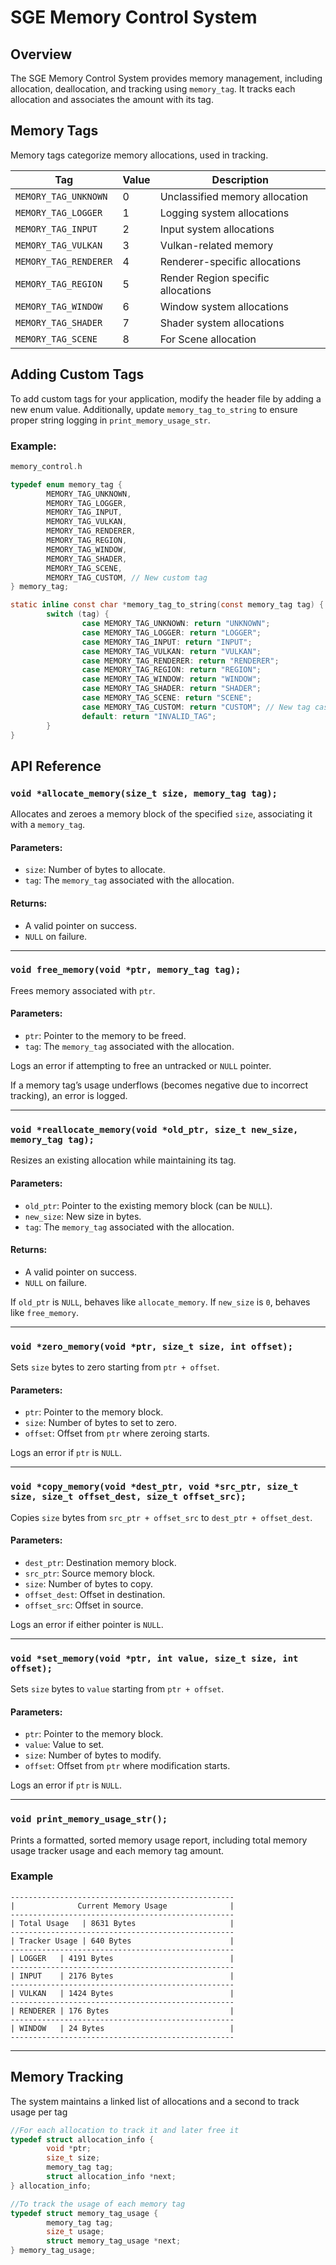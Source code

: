 # SGE Memory Control System

## Overview
The SGE Memory Control System provides memory management, including allocation, deallocation, and tracking using `memory_tag`. It tracks each allocation and associates the amount with its tag.

## Memory Tags
Memory tags categorize memory allocations, used in tracking.

| Tag                   | Value | Description                        |
|-----------------------|-------|------------------------------------|
| `MEMORY_TAG_UNKNOWN`  | 0     | Unclassified memory allocation     |
| `MEMORY_TAG_LOGGER`   | 1     | Logging system allocations         |
| `MEMORY_TAG_INPUT`    | 2     | Input system allocations           |
| `MEMORY_TAG_VULKAN`   | 3     | Vulkan-related memory              |
| `MEMORY_TAG_RENDERER` | 4     | Renderer-specific allocations      |
| `MEMORY_TAG_REGION`   | 5     | Render Region specific allocations |
| `MEMORY_TAG_WINDOW`   | 6     | Window system allocations          |
| `MEMORY_TAG_SHADER`   | 7     | Shader system allocations          |
| `MEMORY_TAG_SCENE`    | 8     | For Scene allocation               |

## Adding Custom Tags
To add custom tags for your application, modify the header file by adding a new enum value. Additionally, update `memory_tag_to_string` to ensure proper string logging in `print_memory_usage_str`.

### Example:
```c
memory_control.h

typedef enum memory_tag {
        MEMORY_TAG_UNKNOWN,
        MEMORY_TAG_LOGGER,
        MEMORY_TAG_INPUT,
        MEMORY_TAG_VULKAN,
        MEMORY_TAG_RENDERER,
        MEMORY_TAG_REGION,
        MEMORY_TAG_WINDOW,
        MEMORY_TAG_SHADER,
        MEMORY_TAG_SCENE,
        MEMORY_TAG_CUSTOM, // New custom tag
} memory_tag;

static inline const char *memory_tag_to_string(const memory_tag tag) {
        switch (tag) {
                case MEMORY_TAG_UNKNOWN: return "UNKNOWN";
                case MEMORY_TAG_LOGGER: return "LOGGER";
                case MEMORY_TAG_INPUT: return "INPUT";
                case MEMORY_TAG_VULKAN: return "VULKAN";
                case MEMORY_TAG_RENDERER: return "RENDERER";
                case MEMORY_TAG_REGION: return "REGION";
                case MEMORY_TAG_WINDOW: return "WINDOW";
                case MEMORY_TAG_SHADER: return "SHADER";
                case MEMORY_TAG_SCENE: return "SCENE";
                case MEMORY_TAG_CUSTOM: return "CUSTOM"; // New tag case
                default: return "INVALID_TAG";
        }
}
```

## API Reference

### `void *allocate_memory(size_t size, memory_tag tag);`
Allocates and zeroes a memory block of the specified `size`, associating it with a `memory_tag`.

#### Parameters:
- `size`: Number of bytes to allocate.
- `tag`: The `memory_tag` associated with the allocation.

#### Returns:
- A valid pointer on success.
- `NULL` on failure.

---

### `void free_memory(void *ptr, memory_tag tag);`
Frees memory associated with `ptr`.

#### Parameters:
- `ptr`: Pointer to the memory to be freed.
- `tag`: The `memory_tag` associated with the allocation.

Logs an error if attempting to free an untracked or `NULL` pointer.

If a memory tag’s usage underflows (becomes negative due to incorrect tracking), an error is logged.

---

### `void *reallocate_memory(void *old_ptr, size_t new_size, memory_tag tag);`
Resizes an existing allocation while maintaining its tag.

#### Parameters:
- `old_ptr`: Pointer to the existing memory block (can be `NULL`).
- `new_size`: New size in bytes.
- `tag`: The `memory_tag` associated with the allocation.

#### Returns:
- A valid pointer on success.
- `NULL` on failure.

If `old_ptr` is `NULL`, behaves like `allocate_memory`. If `new_size` is `0`, behaves like `free_memory`.

---

### `void *zero_memory(void *ptr, size_t size, int offset);`
Sets `size` bytes to zero starting from `ptr + offset`.

#### Parameters:
- `ptr`: Pointer to the memory block.
- `size`: Number of bytes to set to zero.
- `offset`: Offset from `ptr` where zeroing starts.

Logs an error if `ptr` is `NULL`.

---

### `void *copy_memory(void *dest_ptr, void *src_ptr, size_t size, size_t offset_dest, size_t offset_src);`
Copies `size` bytes from `src_ptr + offset_src` to `dest_ptr + offset_dest`.

#### Parameters:
- `dest_ptr`: Destination memory block.
- `src_ptr`: Source memory block.
- `size`: Number of bytes to copy.
- `offset_dest`: Offset in destination.
- `offset_src`: Offset in source.

Logs an error if either pointer is `NULL`.

---

### `void *set_memory(void *ptr, int value, size_t size, int offset);`
Sets `size` bytes to `value` starting from `ptr + offset`.

#### Parameters:
- `ptr`: Pointer to the memory block.
- `value`: Value to set.
- `size`: Number of bytes to modify.
- `offset`: Offset from `ptr` where modification starts.

Logs an error if `ptr` is `NULL`.

---

### `void print_memory_usage_str();`
Prints a formatted, sorted memory usage report, including total memory usage tracker usage and each memory tag amount.

### Example

```
--------------------------------------------------
|              Current Memory Usage              |
--------------------------------------------------
| Total Usage   | 8631 Bytes                     |
--------------------------------------------------
| Tracker Usage | 640 Bytes                      |
--------------------------------------------------
| LOGGER   | 4191 Bytes                          |
--------------------------------------------------
| INPUT    | 2176 Bytes                          |
--------------------------------------------------
| VULKAN   | 1424 Bytes                          |
--------------------------------------------------
| RENDERER | 176 Bytes                           |
--------------------------------------------------
| WINDOW   | 24 Bytes                            |
--------------------------------------------------
```

---

## Memory Tracking

The system maintains a linked list of allocations and a second to track usage per tag 

```c
//For each allocation to track it and later free it
typedef struct allocation_info {
        void *ptr;
        size_t size;
        memory_tag tag;
        struct allocation_info *next;
} allocation_info;

//To track the usage of each memory tag
typedef struct memory_tag_usage {
        memory_tag tag;
        size_t usage;
        struct memory_tag_usage *next;
} memory_tag_usage;
```